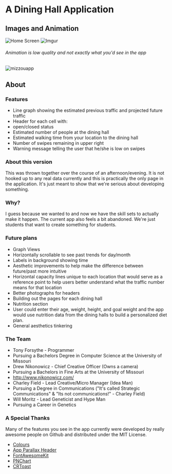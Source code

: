 A Dining Hall Application
======
##   Images and Animation
![Home Screen](http://i.imgur.com/MJFZLtH.png)
![Imgur](http://i.imgur.com/DcTValj.png)

######   Animation is low quality and not exactly what you'd see in the app
![mizzouapp](https://f.cloud.github.com/assets/5825210/2214889/386d3af2-99e0-11e3-90ff-600da517db9a.gif)

##   About
###   Features
*   Line graph showing the estimated previous traffic and projected future traffic
*   Header for each cell with:
  *   open/closed status
  *   Estimated number of people at the dining hall
  *   Estimated walking time from your location to the dining hall
*   Number of swipes remaining in upper right
*   Warning message telling the user that he/she is low on swipes

###   About this version

This was thrown together over the course of an afternoon/evening. It is not hooked up to any real data currently and this is practically the only page in the application. It's just meant to show that we're serious about developing something.

###   Why?

I guess because we wanted to and now we have the skill sets to actually make it happen. The current app also feels a bit abandoned. We're just students that want to create something for students. 

### Future plans

*   Graph Views
  *   Horizontally scrollable to see past trends for day/month
  *   Labels in background showing time
  *   Aesthetic improvements to help make the difference between future/past more intuitive
  *   Horizontal capacity lines unique to each location that would serve as a reference point to help users better understand what the traffic number means for that location
*   Better photographs for headers
*   Building out the pages for each dining hall
*   Nutrition section
  *   User could enter their age, weight, height, and goal weight and the app would use nutrition data from the dining halls to build a personalized diet plan. 
*   General aesthetics tinkering

###   The Team

*   Tony Forsythe - Programmer
  *   Pursuing a Bachelors Degree in Computer Science at the University of Missouri
*   Drew Nikonowicz - Chief Creative Officer (Owns a camera)
  *   Pursuing a Bachelors in Fine Arts at the University of Missouri
  *   http://www.nikonowicz.com/
*   Charley Field - Lead Creative/Micro Manager (Idea Man)
  *   Pursuing a Degree in Communications ("It's called Strategic Communications" & "Its not communications!" - Charley Field)
*   Will Moritz - Lead Geneticist and Hype Man
  *  Pursuing  a Career in Genetics

###   A Special Thanks

Many of the features you see in the app currently were developed by really awesome people on Github and distributed under the MIT License.
*   [Colours](https://github.com/bennyguitar/Colours)
*   [App Parallax Header](https://github.com/apping/APParallaxHeader)
*   [FontAwesomeKit](https://github.com/PrideChung/FontAwesomeKit)
*   [PNChart](https://github.com/kevinzhow/PNChart)
*   [CRToast](https://github.com/cruffenach/CRToast)


